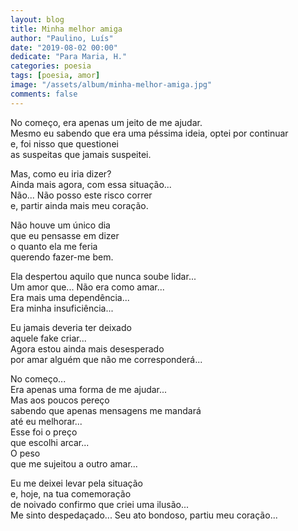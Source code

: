```yaml
---
layout: blog
title: Minha melhor amiga
author: "Paulino, Luís"
date: "2019-08-02 00:00"
dedicate: "Para Maria, H."
categories: poesia
tags: [poesia, amor]
image: "/assets/album/minha-melhor-amiga.jpg"
comments: false
---
```

No começo, era apenas um jeito de me ajudar.\
Mesmo eu sabendo que era uma péssima ideia, optei por continuar\
e, foi nisso que questionei\
as suspeitas que jamais suspeitei.

Mas, como eu iria dizer?\
Ainda mais agora, com essa situação...\
Não... Não posso este risco correr\
e, partir ainda mais meu coração.

Não houve um único dia\
que eu pensasse em dizer\
o quanto ela me feria\
querendo fazer-me bem.

Ela despertou aquilo que nunca soube lidar...\
Um amor que... Não era como amar...\
Era mais uma dependência...\
Era minha insuficiência...

Eu jamais deveria ter deixado\
aquele fake criar...\
Agora estou ainda mais desesperado\
por amar alguém que não me corresponderá...

No começo...\
Era apenas uma forma de me ajudar...\
Mas aos poucos pereço\
sabendo que apenas mensagens me mandará\
até eu melhorar...\
Esse foi o preço\
que escolhi arcar...\
O peso\
que me sujeitou a outro amar...

Eu me deixei levar pela situação\
e, hoje, na tua comemoração\
de noivado confirmo que criei uma ilusão...\
Me sinto despedaçado... Seu ato bondoso, partiu meu coração...
